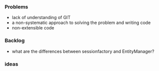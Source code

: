 ### Problems
- lack of understanding of GIT
- a non-systematic approach to solving the problem and writing code
- non-extensible code

### Backlog
- what are the differences between sessionfactory and EntityManager?
### ideas
